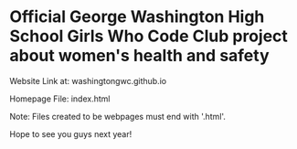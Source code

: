 # Official George Washington High School Girls Who Code Club project about women's health and safety

Website Link at: washingtongwc.github.io

Homepage File: index.html

Note: Files created to be webpages must end with '.html'.

Hope to see you guys next year!
